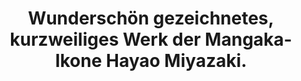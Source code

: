 ---
rating: 4.5
title: "Wunderschön gezeichnetes, kurzweiliges Werk der Mangaka-Ikone Hayao Miyazaki."
---